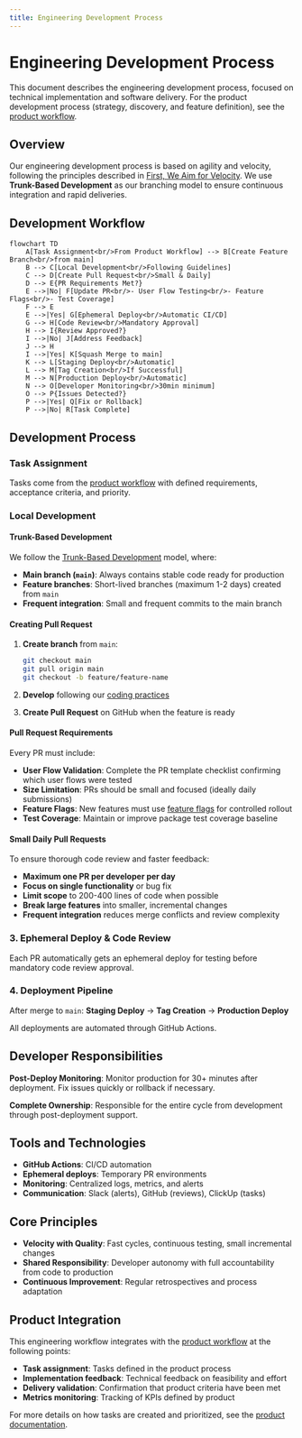 ```yaml
---
title: Engineering Development Process
---
```


# Engineering Development Process

This document describes the engineering development process, focused on technical implementation and software delivery. For the product development process (strategy, discovery, and feature definition), see the [product workflow](/docs/product/workflow).

## Overview

Our engineering development process is based on agility and velocity, following the principles described in [First, We Aim for Velocity](/blog/2024/12/17/first-we-aim-for-velocity-driving-fast-and-adaptive-product-development). We use **Trunk-Based Development** as our branching model to ensure continuous integration and rapid deliveries.

<!-- truncate -->

## Development Workflow

```mermaid
flowchart TD
    A[Task Assignment<br/>From Product Workflow] --> B[Create Feature Branch<br/>from main]
    B --> C[Local Development<br/>Following Guidelines]
    C --> D[Create Pull Request<br/>Small & Daily]
    D --> E{PR Requirements Met?}
    E -->|No| F[Update PR<br/>- User Flow Testing<br/>- Feature Flags<br/>- Test Coverage]
    F --> E
    E -->|Yes| G[Ephemeral Deploy<br/>Automatic CI/CD]
    G --> H[Code Review<br/>Mandatory Approval]
    H --> I{Review Approved?}
    I -->|No| J[Address Feedback]
    J --> H
    I -->|Yes| K[Squash Merge to main]
    K --> L[Staging Deploy<br/>Automatic]
    L --> M[Tag Creation<br/>If Successful]
    M --> N[Production Deploy<br/>Automatic]
    N --> O[Developer Monitoring<br/>30min minimum]
    O --> P{Issues Detected?}
    P -->|Yes| Q[Fix or Rollback]
    P -->|No| R[Task Complete]
```

## Development Process

### Task Assignment

Tasks come from the [product workflow](/docs/product/workflow) with defined requirements, acceptance criteria, and priority.

### Local Development

#### Trunk-Based Development

We follow the [Trunk-Based Development](https://trunkbaseddevelopment.com/) model, where:

- **Main branch (`main`)**: Always contains stable code ready for production
- **Feature branches**: Short-lived branches (maximum 1-2 days) created from `main`
- **Frequent integration**: Small and frequent commits to the main branch

#### Creating Pull Request

1. **Create branch** from `main`:

   ```bash
   git checkout main
   git pull origin main
   git checkout -b feature/feature-name
   ```

2. **Develop** following our [coding practices](/docs/engineering/guidelines)

3. **Create Pull Request** on GitHub when the feature is ready

#### Pull Request Requirements

Every PR must include:

- **User Flow Validation**: Complete the PR template checklist confirming which user flows were tested
- **Size Limitation**: PRs should be small and focused (ideally daily submissions)
- **Feature Flags**: New features must use [feature flags](/docs/engineering/guidelines/feature-flags) for controlled rollout
- **Test Coverage**: Maintain or improve package test coverage baseline

#### Small Daily Pull Requests

To ensure thorough code review and faster feedback:

- **Maximum one PR per developer per day**
- **Focus on single functionality** or bug fix
- **Limit scope** to 200-400 lines of code when possible
- **Break large features** into smaller, incremental changes
- **Frequent integration** reduces merge conflicts and review complexity

### 3. Ephemeral Deploy & Code Review

Each PR automatically gets an ephemeral deploy for testing before mandatory code review approval.

### 4. Deployment Pipeline

After merge to `main`: **Staging Deploy** → **Tag Creation** → **Production Deploy**

All deployments are automated through GitHub Actions.

## Developer Responsibilities

**Post-Deploy Monitoring**: Monitor production for 30+ minutes after deployment. Fix issues quickly or rollback if necessary.

**Complete Ownership**: Responsible for the entire cycle from development through post-deployment support.

## Tools and Technologies

- **GitHub Actions**: CI/CD automation
- **Ephemeral deploys**: Temporary PR environments
- **Monitoring**: Centralized logs, metrics, and alerts
- **Communication**: Slack (alerts), GitHub (reviews), ClickUp (tasks)

## Core Principles

- **Velocity with Quality**: Fast cycles, continuous testing, small incremental changes
- **Shared Responsibility**: Developer autonomy with full accountability from code to production
- **Continuous Improvement**: Regular retrospectives and process adaptation

## Product Integration

This engineering workflow integrates with the [product workflow](/docs/product/workflow) at the following points:

- **Task assignment**: Tasks defined in the product process
- **Implementation feedback**: Technical feedback on feasibility and effort
- **Delivery validation**: Confirmation that product criteria have been met
- **Metrics monitoring**: Tracking of KPIs defined by product

For more details on how tasks are created and prioritized, see the [product documentation](/docs/product/workflow).
